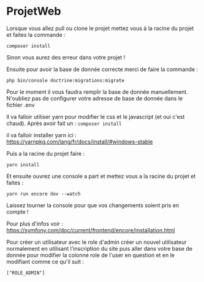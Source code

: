 # ProjetWeb

Lorsque vous allez pull ou clone le projet mettez vous à la racine du projet et faites la commande :
```
composer install
```
Sinon vous aurez des erreur dans votre projet !

Ensuite pour avoir la base de donnée correcte merci de faire la commande :
```
php bin/console doctrine:migrations:migrate
```
Pour le moment il vous faudra remplir la base de donnée manuellement. 
N'oubliez pas de configurer votre adresse de base de donnée dans le fichier .env

Il va  falloir utiliser yarn pour modifier le css et le javascript (et oui c'est chaud).
Après avoir fait un :
``` composer install ```

il va falloir installer yarn ici : 
https://yarnpkg.com/lang/fr/docs/install/#windows-stable

Puis a la racine du projet faire : 
``` 
yarn install 
```
Et ensuite ouvrez une console a part et mettez vous a la racine du projet et faites :
``` 
yarn run encore dev --watch 
```
Laissez tourner la console pour que vos changements soient pris en compte !

Pour plus d'infos voir : https://symfony.com/doc/current/frontend/encore/installation.html

Pour créer un utilisateur avec le role d'admin créer un nouvel utilisateur normalement en utilisant l'inscription du site puis aller dans votre base de donnée pour modifier la colonne role de l'user en question et en le modifiant comme ce qu'il suit :

`["ROLE_ADMIN"]`
